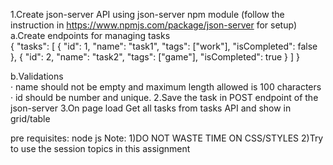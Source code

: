 1.Create json-server API using json-server npm module (follow the instruction in https://www.npmjs.com/package/json-server for setup)
  a.Create endpoints for managing tasks  
    {
      "tasks": [
        { "id": 1, "name": "task1", "tags": ["work"], "isCompleted": false },
        { "id": 2, "name": "task2", "tags": ["game"], "isCompleted": true }
      ]
    }
  
  b.Validations  
      · name should not be empty and maximum length allowed is 100 characters
      · id should be number and unique.
2.Save the task in POST endpoint of the json-server
3.On page load Get all tasks from tasks API and show in grid/table
 
pre requisites: node js
Note:
  1)DO NOT WASTE TIME ON CSS/STYLES
  2)Try to use the session topics in this assignment
